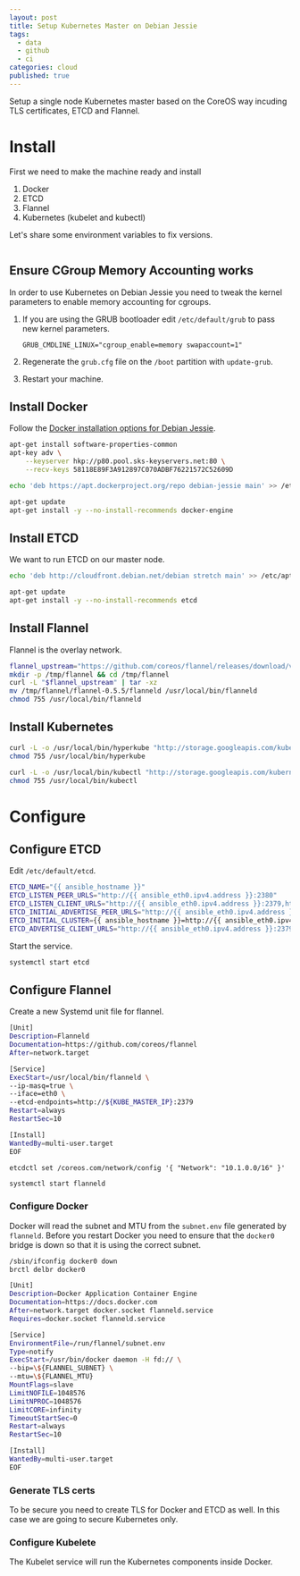 ```yaml
---
layout: post
title: Setup Kubernetes Master on Debian Jessie
tags:
  - data
  - github
  - ci
categories: cloud
published: true
---
```


Setup a single node Kubernetes master based on the CoreOS way incuding TLS certificates, ETCD and Flannel.

# Install

First we need to make the machine ready and install

1. Docker
2. ETCD
3. Flannel
4. Kubernetes (kubelet and kubectl)

Let's share some environment variables to fix versions.

```bash
```

## Ensure CGroup Memory Accounting works

In order to use Kubernetes on Debian Jessie you need to tweak the kernel parameters
to enable memory accounting for cgroups.

1. If you are using the GRUB bootloader edit `/etc/default/grub` to pass new kernel parameters.

   ```
   GRUB_CMDLINE_LINUX="cgroup_enable=memory swapaccount=1"
   ```
2. Regenerate the `grub.cfg` file on the `/boot` partition with `update-grub`.
3. Restart your machine.


## Install Docker

Follow the [Docker installation options for Debian Jessie](https://docs.docker.com/engine/installation/linux/debian/).

```bash
apt-get install software-properties-common
apt-key adv \
    --keyserver hkp://p80.pool.sks-keyservers.net:80 \
    --recv-keys 58118E89F3A912897C070ADBF76221572C52609D

echo 'deb https://apt.dockerproject.org/repo debian-jessie main' >> /etc/apt/sources.list

apt-get update
apt-get install -y --no-install-recommends docker-engine
```

## Install ETCD

We want to run ETCD on our master node.

```bash
echo 'deb http://cloudfront.debian.net/debian stretch main' >> /etc/apt/sources.list

apt-get update
apt-get install -y --no-install-recommends etcd
```

## Install Flannel

Flannel is the overlay network.

```bash
flannel_upstream="https://github.com/coreos/flannel/releases/download/v0.5.5/flannel-0.5.5-linux-amd64.tar.gz"
mkdir -p /tmp/flannel && cd /tmp/flannel
curl -L "$flannel_upstream" | tar -xz
mv /tmp/flannel/flannel-0.5.5/flanneld /usr/local/bin/flanneld
chmod 755 /usr/local/bin/flanneld
```

## Install Kubernetes

```bash
curl -L -o /usr/local/bin/hyperkube "http://storage.googleapis.com/kubernetes-release/release/v$KUBE_RELEASE/bin/linux/amd64/hyperkube"
chmod 755 /usr/local/bin/hyperkube

curl -L -o /usr/local/bin/kubectl "http://storage.googleapis.com/kubernetes-release/release/v$KUBE_RELEASE/bin/linux/amd64/kubectl"
chmod 755 /usr/local/bin/kubectl
```

# Configure

## Configure ETCD

Edit `/etc/default/etcd`.

```bash
ETCD_NAME="{{ ansible_hostname }}"
ETCD_LISTEN_PEER_URLS="http://{{ ansible_eth0.ipv4.address }}:2380"
ETCD_LISTEN_CLIENT_URLS="http://{{ ansible_eth0.ipv4.address }}:2379,http://localhost:2379"
ETCD_INITIAL_ADVERTISE_PEER_URLS="http://{{ ansible_eth0.ipv4.address }}:2380"
ETCD_INITIAL_CLUSTER={{ ansible_hostname }}=http://{{ ansible_eth0.ipv4.address }}:2380
ETCD_ADVERTISE_CLIENT_URLS="http://{{ ansible_eth0.ipv4.address }}:2379"

```
 

Start the service.

```bash
systemctl start etcd
```

## Configure Flannel

Create a new Systemd unit file for flannel.

```bash
[Unit]
Description=Flanneld
Documentation=https://github.com/coreos/flannel
After=network.target

[Service]
ExecStart=/usr/local/bin/flanneld \
--ip-masq=true \
--iface=eth0 \
--etcd-endpoints=http://${KUBE_MASTER_IP}:2379
Restart=always
RestartSec=10

[Install]
WantedBy=multi-user.target
EOF
```

```
etcdctl set /coreos.com/network/config '{ "Network": "10.1.0.0/16" }'
```

```bash
systemctl start flanneld
```

### Configure Docker

Docker will read the subnet and MTU from the `subnet.env` file generated by `flanneld`.
Before you restart Docker you need to ensure that the `docker0` bridge is down
so that it is using the correct subnet.

```bash
/sbin/ifconfig docker0 down
brctl delbr docker0
```

```bash
[Unit]
Description=Docker Application Container Engine
Documentation=https://docs.docker.com
After=network.target docker.socket flanneld.service
Requires=docker.socket flanneld.service

[Service]
EnvironmentFile=/run/flannel/subnet.env
Type=notify
ExecStart=/usr/bin/docker daemon -H fd:// \
--bip=\${FLANNEL_SUBNET} \
--mtu=\${FLANNEL_MTU}
MountFlags=slave
LimitNOFILE=1048576
LimitNPROC=1048576
LimitCORE=infinity
TimeoutStartSec=0
Restart=always
RestartSec=10

[Install]
WantedBy=multi-user.target
EOF
```

### Generate TLS certs

To be secure you need to create TLS for Docker and ETCD as well. In this case we are going to
secure Kubernetes only.


### Configure Kubelete

The Kubelet service will run the Kubernetes components inside Docker.

